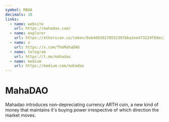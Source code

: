 ```yaml
---
symbol: MAHA
decimals: 18
links:
  - name: website
    url: https://mahadao.com/
  - name: explorer
    url: https://etherscan.io/token/0xb4d930279552397bba2ee473229f89ec245bc365
  - name: x
    url: https://x.com/TheMahaDAO
  - name: telegram
    url: https://t.me/mahadao
  - name: medium
    url: https://medium.com/mahadao
---
```


# MahaDAO

Mahadao introduces non-depreciating currency ARTH coin, a new kind of money that maintains it's buying power irrespective of which direction the market moves.
